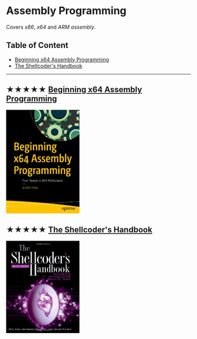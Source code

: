 # Assembly Programming

Covers *x86*, *x64* and *ARM assembly*.

## Table of Content

* [Beginning x64 Assembly Programming](#-beginning-x64-assembly-programming)
* [The Shellcoder's Handbook](#-the-shellcoders-handbook)

---

## ★★★★★ [Beginning x64 Assembly Programming](resources/9781484250761.md)
[<img alt="9781484250761" src="covers/9781484250761.jpg" width="200"/>](resources/9781484250761.md)


## ★★★★★ [The Shellcoder's Handbook](resources/9780470080238.md)
[<img alt="9780470080238" src="covers/9780470080238.jpg" width="200"/>](resources/9780470080238.md)

